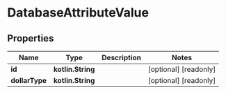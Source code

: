 
# DatabaseAttributeValue

## Properties
Name | Type | Description | Notes
------------ | ------------- | ------------- | -------------
**id** | **kotlin.String** |  |  [optional] [readonly]
**dollarType** | **kotlin.String** |  |  [optional] [readonly]



